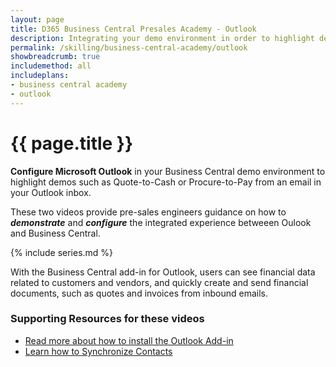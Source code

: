 ```yaml
---
layout: page
title: D365 Business Central Presales Academy - Outlook
description: Integrating your demo environment in order to highlight demos such as Quote-to-Cash from Outlook or Procure-to-Pay all from a single inbound email. 
permalink: /skilling/business-central-academy/outlook
showbreadcrumb: true
includemethod: all
includeplans:
- business central academy
- outlook
---
```


# {{ page.title }}

**Configure Microsoft Outlook** in your Business Central demo environment to highlight demos such as Quote-to-Cash or Procure-to-Pay from an email in your Outlook inbox.

These two videos provide pre-sales engineers guidance on how to **_demonstrate_** and **_configure_** the integrated experience betweeen Oulook and Business Central.

{% include series.md %}

With the Business Central add-in for Outlook, users can see financial data related to customers and vendors, and quickly create and send financial documents, such as quotes and invoices from inbound emails.

### Supporting Resources for these videos

* [Read more about how to install the Outlook Add-in](https://docs.microsoft.com/en-us/dynamics365/business-central/admin-outlook)
* [Learn how to Synchronize Contacts](https://docs.microsoft.com/en-us/dynamics365/business-central/admin-synchronize-outlook-contacts)
